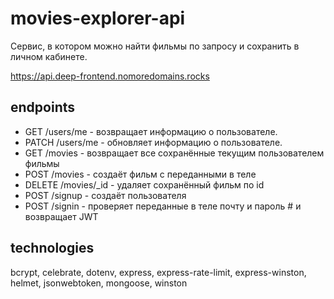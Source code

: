 # movies-explorer-api
Сервис, в котором можно найти фильмы по запросу и сохранить в личном кабинете.

https://api.deep-frontend.nomoredomains.rocks
## endpoints
- GET /users/me - возвращает информацию о пользователе.
- PATCH /users/me - обновляет информацию о пользователе.
- GET /movies - возвращает все сохранённые текущим  пользователем фильмы
- POST /movies - создаёт фильм с переданными в теле
- DELETE /movies/_id - удаляет сохранённый фильм по id
- POST /signup - создаёт пользователя
- POST /signin - проверяет переданные в теле почту и пароль # и возвращает JWT
## technologies
bcrypt, celebrate, dotenv, express, express-rate-limit, express-winston, helmet, jsonwebtoken, mongoose, winston
